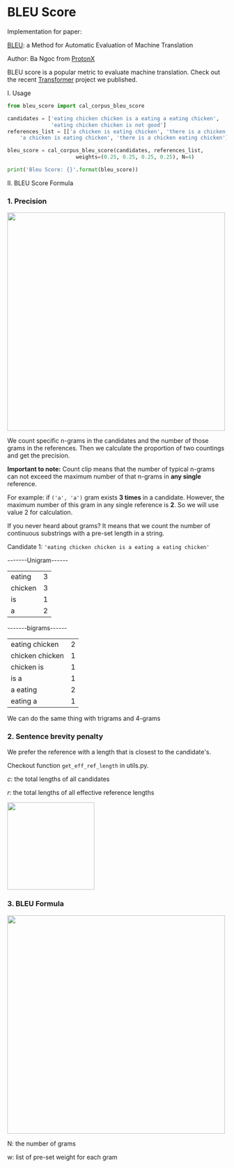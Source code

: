 
# BLEU Score

Implementation for paper: 

[BLEU](https://aclanthology.org/P02-1040.pdf): a Method for Automatic Evaluation of Machine Translation

Author: Ba Ngoc from [ProtonX](https://protonx.ai/)

BLEU score is a popular metric to evaluate machine translation. Check out the recent [Transformer](https://github.com/bangoc123/transformer) project we published.

I. Usage

```python
from bleu_score import cal_corpus_bleu_score

candidates = ['eating chicken chicken is a eating a eating chicken',
              'eating chicken chicken is not good']
references_list = [['a chicken is eating chicken', 'there is a chicken eating chicken'], [
    'a chicken is eating chicken', 'there is a chicken eating chicken']]

bleu_score = cal_corpus_bleu_score(candidates, references_list,
                      weights=(0.25, 0.25, 0.25, 0.25), N=4)

print('Bleu Score: {}'.format(bleu_score))
```

II. BLEU Score Formula

### 1. Precision
<!-- $$
    p_n = \frac{\sum_{C \ \in \ \left \{ Candidates \right \}} \sum_{n-gram \ \in \ C} Count_{clip}(n-gram) }{\sum_{C' \ \in \ \left \{ Candidates \right \}} \sum_{n-gram' \ \in \ C'} Count(n-gram')} 
$$ -->


<img src='https://latex.codecogs.com/gif.latex?%5Chuge%20p_n%20%3D%20%5Cfrac%7B%5Csum_%7BC%20%5C%20%5Cin%20%5C%20%5C%7B%20Candidates%20%5C%7D%7D%20%5Csum_%7Bn-gram%20%5C%20%5Cin%20%5C%20C%7D%20Count_%7Bclip%7D%28n-gram%29%20%7D%7B%5Csum_%7BC%27%20%5C%20%5Cin%20%5C%20%5C%7B%20Candidates%20%5C%7D%7D%20%5Csum_%7Bn-gram%27%20%5C%20%5Cin%20%5C%20C%27%7D%20Count%28n-gram%27%29%7D' width=500 >



We count specific n-grams in the candidates and the number of those grams in the references. Then we calculate the proportion of two countings and get the precision.

**Important to note:** Count clip means that the number of typical n-grams can not exceed the maximum number of that n-grams in **any single** reference.

For example: if `('a', 'a')` gram exists **3 times** in a candidate. However, the maximum number of this gram in any single reference is **2**. So we will use value 2 for calculation.

If you never heard about grams? It means that we count the number of continuous substrings with a pre-set length in a string.

Candidate 1: `'eating chicken chicken is a eating a eating chicken'`

-------Unigram------

|   |   |
|---|---|
eating | 3
chicken | 3
is | 1
a | 2

-------bigrams------

|   |   |
|---|---|
eating chicken | 2
chicken chicken | 1
chicken is | 1
is a | 1
a eating | 2
eating a | 1

We can do the same thing with trigrams and 4-grams

### 2. Sentence brevity penalty

We prefer the reference with a length that is closest to the candidate's.

Checkout function `get_eff_ref_length` in utils.py.

$c$: the total lengths of all candidates

$r$: the total lengths of all effective reference lengths

<!-- $$

\text{BP} = \left\{\begin{matrix} 1 \ \ \ \text{if}  \ \ \ c > r
\\ e^{1-\frac{r}{c}}

\end{matrix}\right.

$$ -->

<img src='https://latex.codecogs.com/gif.latex?%5Chuge%20%5Ctext%7BBP%7D%20%3D%20%5Cleft%5C%7B%5Cbegin%7Bmatrix%7D%201%20%5C%20%5C%20%5C%20%5Ctext%7Bif%7D%20%5C%20%5C%20%5C%20c%20%3E%20r%20%5C%5C%20e%5E%7B1-%5Cfrac%7Br%7D%7Bc%7D%7D%20%5C%20%5C%20%5C%20%5Ctext%7Bif%7D%5C%20%5C%20%5C%20c%20%5Cleq%20r%20%5Cend%7Bmatrix%7D%5Cright.' width=200 />


### 3. BLEU Formula


<!-- $$
\text{BLEU} = \text{BP} * \text{exp} \begin{Bmatrix}
\sum_{n=1}^{N}w_n\log{p_n}
\end{Bmatrix}

$$ -->


<img src='https://latex.codecogs.com/gif.latex?%5Chuge%20%5Ctext%7BBLEU%7D%20%3D%20%5Ctext%7BBP%7D%20%5Ctimes%20%5Ctext%7Bexp%7D%20%5Cbegin%7BBmatrix%7D%20%5Csum_%7Bn%3D1%7D%5E%7BN%7Dw_n%5Clog%7Bp_n%7D%20%5Cend%7BBmatrix%7D' width=500>

N: the number of grams


w: list of pre-set weight for each gram
